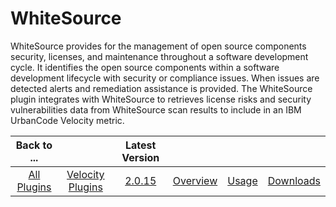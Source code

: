 
# WhiteSource

WhiteSource provides for the management of open source components security, licenses, and maintenance throughout a software development cycle. It identifies the open source components within a software development lifecycle with security or compliance issues. When issues are detected alerts and remediation assistance is provided. The WhiteSource plugin integrates with WhiteSource to retrieves license risks and security vulnerabilities data from WhiteSource scan results to include in an IBM UrbanCode Velocity metric.

|Back to ...||Latest Version||||
| :---: | :---: | :---: | :---: | :---: | :---: |
|[All Plugins](../../index.md)|[Velocity Plugins](../README.md)|[2.0.15](https://raw.githubusercontent.com/UrbanCode/IBM-UCV-PLUGINS/main/files/ucv-ext-whitesource/ucv-ext-whitesource-2.0.15.tar.zip)|[Overview](overview.md)|[Usage](usage.md)|[Downloads](downloads.md)|
